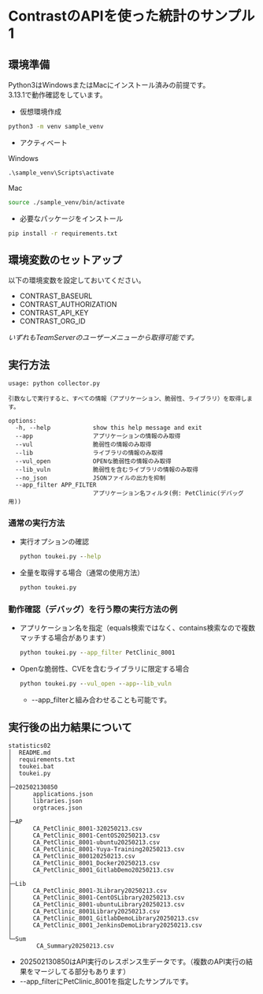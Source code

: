 # ContrastのAPIを使った統計のサンプル1

## 環境準備
Python3はWindowsまたはMacにインストール済みの前提です。  
3.13.1で動作確認をしています。
- 仮想環境作成

```cmd
python3 -m venv sample_venv
```
- アクティベート

Windows  

```cmd
.\sample_venv\Scripts\activate
```

Mac  

```bash
source ./sample_venv/bin/activate
```

- 必要なパッケージをインストール

```cmd
pip install -r requirements.txt
```

## 環境変数のセットアップ
以下の環境変数を設定しておいてください。
- CONTRAST_BASEURL
- CONTRAST_AUTHORIZATION
- CONTRAST_API_KEY
- CONTRAST_ORG_ID

*いずれもTeamServerのユーザーメニューから取得可能です。*

## 実行方法
```
usage: python collector.py

引数なしで実行すると、すべての情報（アプリケーション、脆弱性、ライブラリ）を取得します。

options:
  -h, --help            show this help message and exit
  --app                 アプリケーションの情報のみ取得
  --vul                 脆弱性の情報のみ取得
  --lib                 ライブラリの情報のみ取得
  --vul_open            OPENな脆弱性の情報のみ取得
  --lib_vuln            脆弱性を含むライブラリの情報のみ取得
  --no_json             JSONファイルの出力を抑制
  --app_filter APP_FILTER
                        アプリケーション名フィルタ(例: PetClinic(デバッグ用))
```
### 通常の実行方法
- 実行オプションの確認
  ```cmd
  python toukei.py --help
  ```
- 全量を取得する場合（通常の使用方法）
  ```cmd
  python toukei.py
  ```
### 動作確認（デバッグ）を行う際の実行方法の例
- アプリケーション名を指定（equals検索ではなく、contains検索なので複数マッチする場合があります）
  ```cmd
  python toukei.py --app_filter PetClinic_8001
  ```
- Openな脆弱性、CVEを含むライブラリに限定する場合
  ```cmd
  python toukei.py --vul_open --app--lib_vuln
  ```
  - --app_filterと組み合わせることも可能です。

## 実行後の出力結果について
```
statistics02
│  README.md
│  requirements.txt
│  toukei.bat
│  toukei.py
│
├─202502130850
│      applications.json
│      libraries.json
│      orgtraces.json
│
├─AP
│      CA_PetClinic_8001-320250213.csv
│      CA_PetClinic_8001-CentOS20250213.csv
│      CA_PetClinic_8001-ubuntu20250213.csv
│      CA_PetClinic_8001-Yuya-Training20250213.csv
│      CA_PetClinic_800120250213.csv
│      CA_PetClinic_8001_Docker20250213.csv
│      CA_PetClinic_8001_GitlabDemo20250213.csv
│
├─Lib
│      CA_PetClinic_8001-3Library20250213.csv
│      CA_PetClinic_8001-CentOSLibrary20250213.csv
│      CA_PetClinic_8001-ubuntuLibrary20250213.csv
│      CA_PetClinic_8001Library20250213.csv
│      CA_PetClinic_8001_GitlabDemoLibrary20250213.csv
│      CA_PetClinic_8001_JenkinsDemoLibrary20250213.csv
│
└─Sum
        CA_Summary20250213.csv
```
- 202502130850はAPI実行のレスポンス生データです。（複数のAPI実行の結果をマージしてる部分もあります）
- --app_filterにPetClinic_8001を指定したサンプルです。
